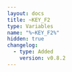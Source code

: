 ```yaml
---
layout: docs
title: ~KEY_F2
type: Variables
name: "%~KEY_F2%"
hidden: true
changelog:
  - type: Added
    version: v0.8.2
---
```

